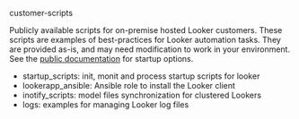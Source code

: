 customer-scripts

Publicly available scripts for on-premise hosted Looker customers.  These scripts are examples of best-practices for Looker automation tasks.  They are provided as-is, and may need modification to work in your environment. See the [public documentation](https://docs.looker.com/setup-and-management/on-prem-install/looker-startup-options) for startup options.

* startup_scripts: init, monit and process startup scripts for looker
* lookerapp_ansible: Ansible role to install the Looker client
* inotify_scripts: model files synchronization for clustered Lookers
* logs: examples for managing Looker log files
